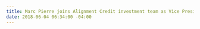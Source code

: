 ```yaml
---
title: Marc Pierre joins Alignment Credit investment team as Vice President
date: 2018-06-04 06:34:00 -04:00
---
```


